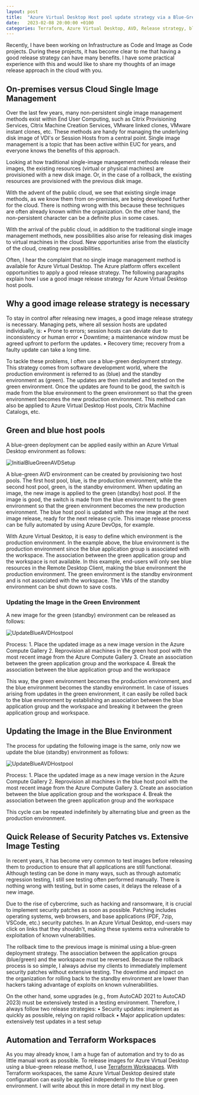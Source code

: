 ```yaml
---
layout: post
title:  "Azure Virtual Desktop Host pool update strategy via a Blue-Green deployment."
date:   2023-02-08 20:00:00 +0100
categories: Terraform, Azure Virtual Desktop, AVD, Release strategy, blue, green, blue-green
---
```

Recently, I have been working on Infrastructure as Code and Image as Code projects. During these projects, it has become clear to me that having a good release strategy can have many benefits. I have some practical experience with this and would like to share my thoughts of an image release approach in the cloud with you. 

## On-premises versus Cloud Single Image Management
Over the last few years, many non-persistent single image management methods exist within End User Computing, such as Citrix Provisioning Services, Citrix Machine Creation Services, VMware linked clones, VMware instant clones, etc. These methods are handy for managing the underlying disk image of VDI's or Session Hosts from a central point. Single image management is a topic that has been active within EUC for years, and everyone knows the benefits of this approach.

Looking at how traditional single-image management methods release their images, the existing resources (virtual or physical machines) are provisioned with a new disk image. Or, in the case of a rollback, the existing resources are provisioned with the previous disk image.

With the advent of the public cloud, we see that existing single image methods, as we know them from on-premises, are being developed further for the cloud. There is nothing wrong with this because these techniques are often already known within the organization. On the other hand, the non-persistent character can be a definite plus in some cases.

With the arrival of the public cloud, in addition to the traditional single image management methods, new possibilities also arise for releasing disk images to virtual machines in the cloud. New opportunities arise from the elasticity of the cloud, creating new possibilities.

Often, I hear the complaint that no single image management method is available for Azure Virtual Desktop. The Azure platform offers excellent opportunities to apply a good release strategy. The following paragraphs explain how I use a good image release strategy for Azure Virtual Desktop host pools.

## Why a good image release strategy is necessary
To stay in control after releasing new images, a good image release strategy is necessary. Managing pets, where all session hosts are updated individually, is:
• Prone to errors; session hosts can deviate due to inconsistency or human error
• Downtime; a maintenance window must be agreed upfront to perform the updates.
• Recovery time; recovery from a faulty update can take a long time.

To tackle these problems, I often use a blue-green deployment strategy. This strategy comes from software development world, where the production environment is referred to as (blue) and the standby environment as (green). The updates are then installed and tested on the green environment. Once the updates are found to be good, the switch is made from the blue environment to the green environment so that the green environment becomes the new production environment. This method can also be applied to Azure Virtual Desktop Host pools, Citrix Machine Catalogs, etc.

## Green and blue host pools
A blue-green deployment can be applied easily within an Azure Virtual Desktop environment as follows:

![InitialBlueGreenAVDSetup]({{site.baseuirl}}/assets/img/Posts/2023-02-08-bluegreenstrategy/01-InitialBlueGreenAVDSetup.jpg)

A blue-green AVD environment can be created by provisioning two host pools. The first host pool, blue, is the production environment, while the second host pool, green, is the standby environment. When updating an image, the new image is applied to the green (standby) host pool. If the image is good, the switch is made from the blue environment to the green environment so that the green environment becomes the new production environment. The blue host pool is updated with the new image at the next image release, ready for the next release cycle. This image release process can be fully automated by using Azure DevOps, for example.

With Azure Virtual Desktop, it is easy to define which environment is the production environment. In the example above, the blue environment is the production environment since the blue application group is associated with the workspace. The association between the green application group and the workspace is not available. In this example, end-users will only see blue resources in the Remote Desktop Client, making the blue environment the production environment. The green environment is the standby environment and is not associated with the workspace. The VMs of the standby environment can be shut down to save costs.

### Updating the Image in the Green Environment
A new image for the green (standby) environment can be released as follows:

![UpdateBlueAVDHostpool]({{site.baseuirl}}/assets/img/Posts/2023-02-08-bluegreenstrategy/02-UpdateBlueAVDHostpool.jpg)

Process:
    1. Place the updated image as a new image version in the Azure Compute Gallery
    2. Reprovision all machines in the green host pool with the most recent image from the Azure Compute Gallery
    3. Create an association between the green application group and the workspace
    4. Break the association between the blue application group and the workspace

This way, the green environment becomes the production environment, and the blue environment becomes the standby environment. In case of issues arising from updates in the green environment, it can easily be rolled back to the blue environment by establishing an association between the blue application group and the workspace and breaking it between the green application group and workspace.

## Updating the Image in the Blue Environment
The process for updating the following image is the same, only now we update the blue (standby) environment as follows:

![UpdateBlueAVDHostpool]({{site.baseuirl}}/assets/img/Posts/2023-02-08-bluegreenstrategy/02-UpdateBlueAVDHostpool.jpg)

Process:
    1. Place the updated image as a new image version in the Azure Compute Gallery
    2. Reprovision all machines in the blue host pool with the most recent image from the Azure Compute Gallery
    3. Create an association between the blue application group and the workspace
    4. Break the association between the green application group and the workspace

This cycle can be repeated indefinitely by alternating blue and green as the production environment.

## Quick Release of Security Patches vs. Extensive Image Testing
In recent years, it has become very common to test images before releasing them to production to ensure that all applications are still functional. Although testing can be done in many ways, such as through automatic regression testing, I still see testing often performed manually. There is nothing wrong with testing, but in some cases, it delays the release of a new image.

Due to the rise of cybercrime, such as hacking and ransomware, it is crucial to implement security patches as soon as possible. Patching includes operating systems, web browsers, and base applications (PDF, 7zip, VSCode, etc.) security patches. In an Azure Virtual Desktop, end-users may click on links that they shouldn't, making these systems extra vulnerable to exploitation of known vulnerabilities.

The rollback time to the previous image is minimal using a blue-green deployment strategy. The association between the application groups (blue/green) and the workspace must be reversed. Because the rollback process is so simple, I always advise my clients to immediately implement security patches without extensive testing. The downtime and impact on the organization for rolling back to the standby environment are lower than hackers taking advantage of exploits on known vulnerabilities.

On the other hand, some upgrades (e.g., from AutoCAD 2021 to AutoCAD 2023) must be extensively tested in a testing environment. Therefore, I always follow two release strategies:
• Security updates: implement as quickly as possible, relying on rapid rollback
• Major application updates: extensively test updates in a test setup

## Automation and Terraform Workspaces
As you may already know, I am a huge fan of automation and try to do as little manual work as possible. To release images for Azure Virtual Desktop using a blue-green release method, I use [Terraform Workspaces](https://developer.hashicorp.com/terraform/cli/workspaces). With Terraform workspaces, the same Azure Virtual Desktop desired state configuration can easily be applied independently to the blue or green environment. I will write about this in more detail in my next blog.
